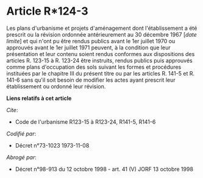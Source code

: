 # Article R*124-3

Les plans d'urbanisme et projets d'aménagement dont l'établissement a été prescrit ou la révision ordonnée antérieurement au
30 décembre 1967 [*date limite*] et qui n'ont pu être rendus publics avant le 1er juillet 1970 ou approuvés avant le 1er
juillet 1971 peuvent, à la condition que leur présentation et leur contenu soient rendus conformes aux dispositions des
articles R. 123-15 à R. 123-24 être instruits, rendus publics puis approuvés comme plans d'occupation des sols suivant les
formes et procédures instituées par le chapitre III du présent titre ou par les articles R. 141-5 et R. 141-6 sans qu'il soit
besoin de modifier les actes ayant prescrit leur établissement ou ordonné leur révision.

**Liens relatifs à cet article**

_Cite_:

  - Code de l'urbanisme R123-15 à R123-24, R141-5, R141-6

_Codifié par_:

  - Décret n°73-1023 1973-11-08

_Abrogé par_:

  - Décret n°98-913 du 12 octobre 1998 - art. 41 (V) JORF 13 octobre 1998
